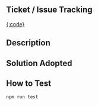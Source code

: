 ## Ticket / Issue Tracking
<!-- Provide the ticket or issue number that this PR is addressing. -->
[{:code}](https://wakeuplabs.atlassian.net/browse/{:code})

## Description
<!-- Provide a detailed description of the changes introduced by this PR. -->

## Solution Adopted
<!-- Explain the solution you implemented to address the issue or feature. -->

## How to Test
<!-- Describe the steps needed to test this PR, including any necessary setup and test cases. -->
`npm run test`

